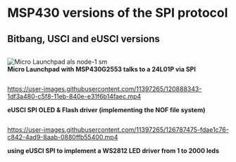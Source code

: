 
# MSP430 versions of the SPI protocol

## Bitbang, USCI and eUSCI versions
```
```
![Micro Launchpad als node-1 sm](https://user-images.githubusercontent.com/11397265/120074443-4251fd00-c09d-11eb-923c-1ff2f56d2aa6.jpg)  
**Micro Launchpad with MSP430G2553 talks to a 24L01P via SPI**  

```
```
https://user-images.githubusercontent.com/11397265/120888343-1df3a480-c5f8-11eb-840e-e31f6b14faec.mp4

**eUSCI SPI OLED & Flash driver (implementing the NOF file system)**  

```
```
https://user-images.githubusercontent.com/11397265/126787475-fdae1c76-c842-4ad9-8aab-0880ffb55400.mp4

**using eUSCI SPI to implement a WS2812 LED driver from 1 to 2000 leds** 

```

```
